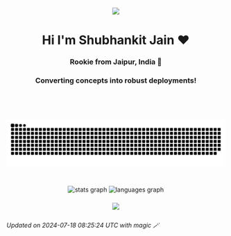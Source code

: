 <br clear="both">

<div align="center">
<img src="https://user-images.githubusercontent.com/74038190/225813708-98b745f2-7d22-48cf-9150-083f1b00d6c9.gif"/>
<!-- <h1 align="center">NPM RUN BUILD</h1> -->
</div>

<h1 align="center">Hi I'm Shubhankit Jain ❤️</h1>
<h3 align="center">Rookie from Jaipur, India 📍</h3>
<h3 align="center">Converting concepts into robust deployments!</h3>

###

<br clear="both">


###

<div align="left">
</div>

###

<div align="left">
  <!-- Icons here -->
</div>

###

<div align="left">
  <!-- Social links here -->
</div>

###

<br clear="both">

<img src="https://raw.githubusercontent.com/avayyyyyyy/avayyyyyyy/output/snake.svg" alt="Snake animation" />

###

<br clear="both">

<div align="center">
  <img src="https://github-readme-stats.vercel.app/api?username=avayyyyyyy&hide_title=false&hide_rank=false&show_icons=true&include_all_commits=true&count_private=true&disable_animations=false&theme=dracula&locale=en&hide_border=false&order=1" height="150" alt="stats graph"  />
  <img src="https://github-readme-stats.vercel.app/api/top-langs?username=avayyyyyyy&locale=en&hide_title=false&layout=compact&card_width=320&langs_count=4&theme=gruvbox&hide_border=false&order=2" height="150" alt="languages graph"  />
</div>

###

<!-- <div align="center"> -->
<!--   <a href="https://open.spotify.com/user/hx4yh5s4xge5qwua9nghvfpgk"> -->
<!--     <img src="https://spotify-recently-played-readme.vercel.app/api?user=hx4yh5s4xge5qwua9nghvfpgk&count=5&unique=false" alt="Spotify recently played"  /> -->
<!--   </a> -->
<!-- </div> -->

###

<div align="center">
  <img src="https://profile-counter.glitch.me/avayyyyyyy/count.svg?"  />
</div>

###
*Updated on 2024-07-18 08:25:24 UTC with magic 🪄*
